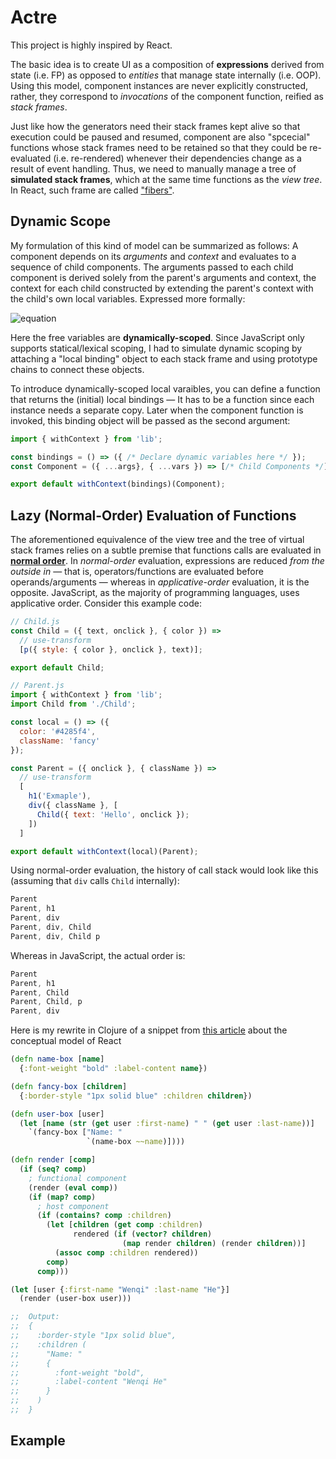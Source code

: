 # Actre

This project is highly inspired by React.

The basic idea is to create UI as a composition of **expressions** derived from state (i.e. FP) as opposed to *entities* that manage state internally (i.e. OOP). Using this model, component instances are never explicitly constructed, rather, they correspond to *invocations* of the component function, reified as *stack frames*.

Just like how the generators need their stack frames kept alive so that execution could be paused and resumed, component are also "spcecial" functions whose stack frames need to be retained so that they could be re-evaluated (i.e. re-rendered) whenever their dependencies change as a result of event handling. Thus, we need to manually manage a tree of **simulated stack frames**, which at the same time functions as the *view tree*. In React, such frame are called ["fibers"](https://github.com/acdlite/react-fiber-architecture).

## Dynamic Scope
My formulation of this kind of model can be summarized as follows: A component depends on its *arguments* and *context* and evaluates to a sequence of child components. The arguments passed to each child component is derived solely from the parent's arguments and context, the context for each child constructed by extending the parent's context with the child's own local variables. Expressed more formally:

![equation](https://latex.codecogs.com/svg.latex?view^n_i({\bf%20Args},%20{\bf%20C})%20\rightarrow%20\Big\\{%20view^{n+1}_j\big(f({\bf%20Args},%20{\bf%20C}),{\bf%20C}%20%20\cup%20%20{\bf%20L}^{n+1}_j%20\big)%20\Big\\})

Here the free variables are **dynamically-scoped**. Since JavaScript only supports statical/lexical scoping, I had to simulate dynamic scoping by attaching a "local binding" object to each stack frame and using prototype chains to connect these objects.

To introduce dynamically-scoped local varaibles, you can define a function that returns the (initial) local bindings &mdash; It has to be a function since each instance needs a separate copy. Later when the component function is invoked, this binding object will be passed as the second argument:

```js
import { withContext } from 'lib';

const bindings = () => ({ /* Declare dynamic variables here */ });
const Component = ({ ...args}, { ...vars }) => [/* Child Components */];

export default withContext(bindings)(Component);
```

## Lazy (Normal-Order) Evaluation of Functions
The aforementioned equivalence of  the view tree and the tree of virtual stack frames relies on a subtle premise that functions calls are evaluated in [**normal order**](https://mitpress.mit.edu/sites/default/files/sicp/full-text/sicp/book/node85.html). In *normal-order* evaluation, expressions are reduced *from the outside in* &mdash; that is, operators/functions are evaluated before operands/arguments &mdash; whereas in *applicative-order* evaluation, it is the opposite. JavaScript, as the majority of programming languages, uses applicative order. Consider this example code:
```js
// Child.js
const Child = ({ text, onclick }, { color }) =>
  // use-transform
  [p({ style: { color }, onclick }, text)];

export default Child;
```
```js
// Parent.js
import { withContext } from 'lib';
import Child from './Child';

const local = () => ({
  color: '#4285f4',
  className: 'fancy'
});

const Parent = ({ onclick }, { className }) => 
  // use-transform
  [
    h1('Exmaple'),
    div({ className }, [
      Child({ text: 'Hello', onclick });
    ])
  ]

export default withContext(local)(Parent);
```
Using normal-order evaluation, the history of call stack would look like this (assuming that `div` calls `Child` internally):
```js
Parent
Parent, h1
Parent, div
Parent, div, Child 
Parent, div, Child p
```
Whereas in JavaScript, the actual order is:
```js
Parent
Parent, h1
Parent, Child
Parent, Child, p
Parent, div
```

Here is my rewrite in Clojure of a snippet from [this article](https://github.com/reactjs/react-basic) about the conceptual model of React

```clojure
(defn name-box [name]
  {:font-weight "bold" :label-content name})

(defn fancy-box [children]
  {:border-style "1px solid blue" :children children})

(defn user-box [user]
  (let [name (str (get user :first-name) " " (get user :last-name))]
    `(fancy-box ["Name: "
                 `(name-box ~~name)])))

(defn render [comp]
  (if (seq? comp)
    ; functional component
    (render (eval comp))
    (if (map? comp)
      ; host component
      (if (contains? comp :children)
        (let [children (get comp :children)
              rendered (if (vector? children)
                         (map render children) (render children))]
          (assoc comp :children rendered))
        comp)
      comp)))

(let [user {:first-name "Wenqi" :last-name "He"}]
  (render (user-box user)))

;;  Output:
;;  {
;;    :border-style "1px solid blue",
;;    :children (
;;      "Name: "
;;      {
;;        :font-weight "bold",
;;        :label-content "Wenqi He"
;;      }
;;    )
;;  }
```
## Example

